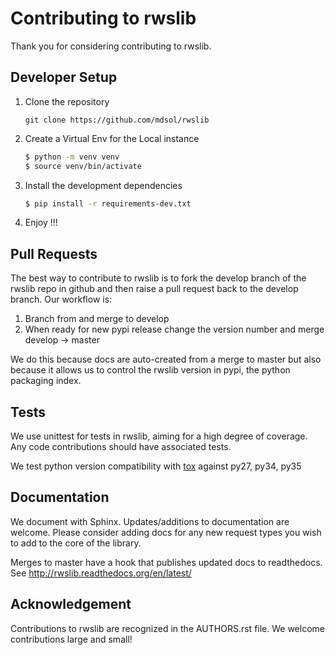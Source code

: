 Contributing to rwslib
======================

Thank you for considering contributing to rwslib.

Developer Setup
---------------
1. Clone the repository
   ```
   git clone https://github.com/mdsol/rwslib
   ```
2. Create a Virtual Env for the Local instance
    ```bash
    $ python -m venv venv
    $ source venv/bin/activate
    ```
3. Install the development dependencies
    ```bash
    $ pip install -r requirements-dev.txt
    ```
4. Enjoy !!!

Pull Requests
-------------

The best way to contribute to rwslib is to fork the develop branch of the rwslib repo in github and then raise a pull
request back to the develop branch. Our workflow is:

1. Branch from and merge to develop
2. When ready for new pypi release change the version number and merge develop -> master

We do this because docs are auto-created from a merge to master but also because it allows us to control the rwslib
version in pypi, the python packaging index.

Tests
-----

We use unittest for tests in rwslib, aiming for a high degree of coverage. Any code contributions should have associated
tests. 

We test python version compatibility with [tox](https://pypi.python.org/pypi/tox) against py27, py34, py35

Documentation
-------------

We document with Sphinx. Updates/additions to documentation are welcome. Please consider adding docs for any new 
request types you wish to add to the core of the library.

Merges to master have a hook that publishes updated docs to readthedocs. See http://rwslib.readthedocs.org/en/latest/

Acknowledgement
---------------

Contributions to rwslib are recognized in the AUTHORS.rst file. We welcome contributions large and small!
